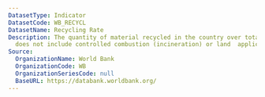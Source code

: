 ```yaml
---
DatasetType: Indicator
DatasetCode: WB_RECYCL
DatasetName: Recycling Rate
Description: The quantity of material recycled in the country over total waste generated  (recycling
  does not include controlled combustion (incineration) or land  application).
Source:
  OrganizationName: World Bank
  OrganizationCode: WB
  OrganizationSeriesCode: null
  BaseURL: https://databank.worldbank.org/
---
```



